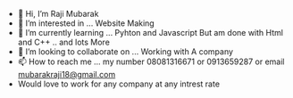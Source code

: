 - 👋 Hi, I’m Raji Mubarak
- 👀 I’m interested in ... Website Making
- 🌱 I’m currently learning ... Pyhton and Javascript But am done with Html and C++ .. and lots More
- 💞️ I’m looking to collaborate on ... Working with A company
- 📫 How to reach me ... my number 08081316671 or 0913659287 or email mubarakraji18@gmail.com
- Would love to work for any company at any intrest rate

<!---
WfMubby59/WfMubby59 is a ✨ special ✨ repository because its `README.md` (this file) appears on your GitHub profile.
You can click the Preview link to take a look at your changes.
--->
